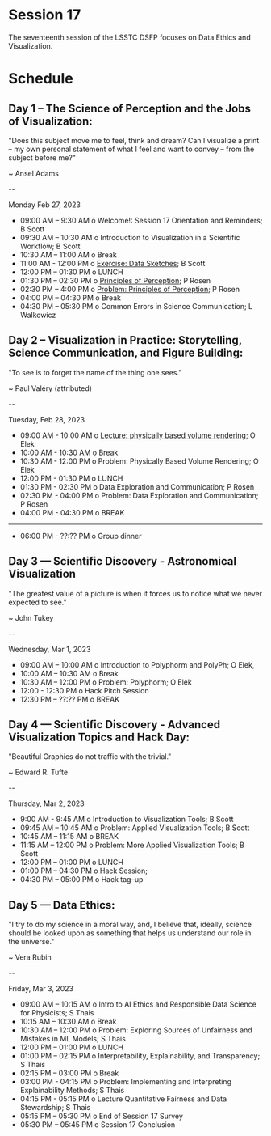 # Session 17

The seventeenth session of the LSSTC DSFP focuses on Data Ethics and Visualization. 

# Schedule
 
## Day 1 – The Science of Perception and the Jobs of Visualization: 

"Does this subject move me to feel, think and dream? Can I visualize a print – my own personal statement of what I feel and want to convey – from the subject before me?" 

~ Ansel Adams

--

Monday Feb 27, 2023
* 09:00 AM – 9:30 AM o  Welcome!: Session 17 Orientation and Reminders; B Scott 
* 09:30 AM – 10:30 AM o  Introduction to Visualization in a Scientific Workflow; B Scott
* 10:30 AM – 11:00 AM o Break 
* 11:00 AM - 12:00 PM o [Exercise: Data Sketches](https://github.com/LSSTC-DSFP/LSSTC-DSFP-Sessions/blob/main/Sessions/Session17/dsfp_session17_data_sketches.ipynb); B Scott
* 12:00 PM – 01:30 PM o LUNCH 
* 01:30 PM – 02:30 PM o  [Principles of Perception](https://github.com/LSSTC-DSFP/LSSTC-DSFP-Sessions/blob/main/Sessions/Session17/Perception.pptx); P Rosen
* 02:30 PM – 4:00 PM o  [Problem: Principles of Perception](https://github.com/LSSTC-DSFP/LSSTC-DSFP-Sessions/blob/main/Sessions/Session17/PerceptionActivity.pptx); P Rosen
* 04:00 PM – 04:30 PM o Break 
* 04:30 PM – 05:30 PM o Common Errors in Science Communication; L Walkowicz 
 
## Day 2 – Visualization in Practice: Storytelling, Science Communication, and Figure Building: 

"To see is to forget the name of the thing one sees." 

~ Paul Valéry (attributed) 

-- 

Tuesday, Feb 28, 2023
* 09:00 AM - 10:00 AM o [Lecture: physically based volume rendering](https://github.com/LSSTC-DSFP/LSSTC-DSFP-Sessions/blob/main/Sessions/Session17/Lecture%201%20-%20Physically%20Based%20Volume%20Rendering.pdf); O Elek 
* 10:00 AM - 10:30 AM o Break 
* 10:30 AM - 12:00 PM o Problem: Physically Based Volume Rendering; O Elek 
* 12:00 PM - 01:30 PM o LUNCH 
* 01:30 PM - 02:30 PM o Data Exploration and Communication; P Rosen
* 02:30 PM - 04:00 PM o Problem: Data Exploration and Communication; P Rosen
* 04:00 PM - 04:30 PM o BREAK 

*** *** 

* 06:00 PM - ??:?? PM o Group dinner 
 
## Day 3 — Scientific Discovery - Astronomical Visualization  

"The greatest value of a picture is when it forces us to notice what we never expected to see."

~ John Tukey

-- 

Wednesday, Mar 1, 2023
* 09:00 AM – 10:00 AM o  Introduction to Polyphorm and PolyPh; O Elek, 
* 10:00 AM – 10:30 AM o Break 
* 10:30 AM – 12:00 PM o  Problem: Polyphorm; O Elek 
* 12:00 - 12:30 PM o Hack Pitch Session 
* 12:30 PM – ??:?? PM o BREAK 

## Day 4 — Scientific Discovery - Advanced Visualization Topics and Hack Day: 

"Beautiful Graphics do not traffic with the trivial."

~ Edward R. Tufte

-- 

Thursday, Mar 2, 2023 

* 9:00 AM - 9:45 AM o Introduction to Visualization Tools; B Scott
* 09:45 AM – 10:45 AM o Problem: Applied Visualization Tools; B Scott 
* 10:45 AM – 11:15 AM o BREAK 
* 11:15 AM – 12:00 PM o  Problem: More Applied Visualization Tools; B Scott
* 12:00 PM – 01:00 PM o LUNCH 
* 01:00 PM – 04:30 PM o Hack Session;  
* 04:30 PM – 05:00 PM o Hack tag–up  

 
## Day 5 — Data Ethics: 

"I try to do my science in a moral way, and, I believe that, ideally, science should be looked upon as something that helps us understand our role in the universe."

~ Vera Rubin

--  

Friday, Mar 3, 2023
* 09:00 AM – 10:15 AM o Intro to AI Ethics and Responsible Data Science for Physicists; S Thais   
* 10:15 AM – 10:30 AM o Break 
* 10:30 AM – 12:00 PM o Problem: Exploring Sources of Unfairness and Mistakes in ML Models; S Thais   
* 12:00 PM – 01:00 PM o LUNCH 
* 01:00 PM – 02:15 PM o Interpretability, Explainability, and Transparency; S Thais   
* 02:15 PM – 03:00 PM o Break 
* 03:00 PM - 04:15 PM o  Problem: Implementing and Interpreting Explainability Methods; S Thais   
* 04:15 PM - 05:15 PM o Lecture Quantitative Fairness and Data Stewardship; S Thais
* 05:15 PM – 05:30 PM o End of Session 17 Survey
* 05:30 PM – 05:45 PM o Session 17 Conclusion

